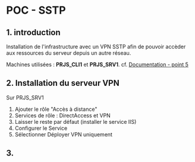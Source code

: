 # POC - SSTP

## 1. introduction

Installation de l'infrastructure avec un VPN SSTP afin de pouvoir accèder aux ressources du serveur depuis un autre réseau.

Machines utilisées : **PRJS_CLI1** et **PRJS_SRV1**. cf. [Documentation - point 5](../Documentation.pdf#5)

## 2. Installation du serveur VPN
Sur PRJS_SRV1

1. Ajouter le rôle "Accès à distance"
2. Services de rôle : DirectAccess et VPN
3. Laisser le reste par défaut (installer le service IIS)
4. Configurer le Service
5. Sélectionner Déployer VPN uniquement

## 3.
